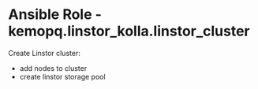 # Ansible Role - kemopq.linstor_kolla.linstor_cluster

Create Linstor cluster:
- add nodes to cluster
- create linstor storage pool
